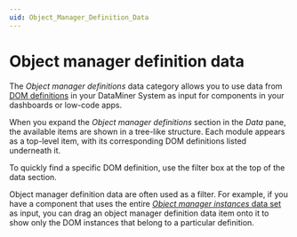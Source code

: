 ```yaml
---
uid: Object_Manager_Definition_Data
---
```


# Object manager definition data

The *Object manager definitions* data category allows you to use data from [DOM definitions](xref:DomDefinition) in your DataMiner System as input for components in your dashboards or low-code apps.

When you expand the *Object manager definitions* section in the *Data* pane, the available items are shown in a tree-like structure. Each module appears as a top-level item, with its corresponding DOM definitions listed underneath it.

To quickly find a specific DOM definition, use the filter box at the top of the data section.

Object manager definition data are often used as a filter. For example, if you have a component that uses the entire [*Object manager instances* data set](xref:Object_Manager_Instance_Data) as input, you can drag an object manager definition data item onto it to show only the DOM instances that belong to a particular definition.
